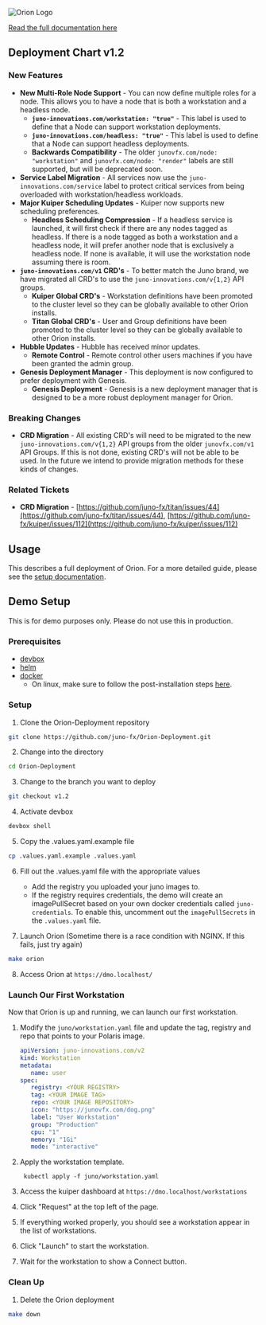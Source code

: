 
![Orion Logo](https://juno-fx.github.io/Orion-Documentation/assets/orion.png)

[Read the full documentation here](https://juno-fx.github.io/Orion-Documentation/)

## Deployment Chart v1.2

### New Features

- **New Multi-Role Node Support** - You can now define multiple roles for a node. This allows you to have a node that is both a workstation and a headless node.
  - **`juno-innovations.com/workstation: "true"`** - This label is used to define that a Node can support workstation deployments.
  - **`juno-innovations.com/headless: "true"`** - This label is used to define that a Node can support headless deployments.
  - **Backwards Compatibility** - The older `junovfx.com/node: "workstation"` and `junovfx.com/node: "render"` labels are still supported, but will be deprecated soon.
- **Service Label Migration** - All services now use the `juno-innovations.com/service` label to protect critical services from being overloaded with workstation/headless workloads.
- **Major Kuiper Scheduling Updates** - Kuiper now supports new scheduling preferences.
  - **Headless Scheduling Compression** - If a headless service is launched, it will first check if there are any nodes tagged as headless. If there is a node tagged as both a workstation and a headless node, it will prefer another node that is exclusively a headless node. If none is available, it will use the workstation node assuming there is room.
- **`juno-innovations.com/v1` CRD's** - To better match the Juno brand, we have migrated all CRD's to use the `juno-innovations.com/v{1,2}` API groups.
  - **Kuiper Global CRD's** - Workstation definitions have been promoted to the cluster level so they can be globally available to other Orion installs.
  - **Titan Global CRD's** - User and Group definitions have been promoted to the cluster level so they can be globally available to other Orion installs.
- **Hubble Updates** - Hubble has received minor updates.
  - **Remote Control** - Remote control other users machines if you have been granted the admin group.
- **Genesis Deployment Manager** - This deployment is now configured to prefer deployment with Genesis.
  - **Genesis Deployment** - Genesis is a new deployment manager that is designed to be a more robust deployment manager for Orion.

### Breaking Changes

- **CRD Migration** - All existing CRD's will need to be migrated to the new `juno-innovations.com/v{1,2}` API groups from the older `junovfx.com/v1` API Groups. If this is not done, existing CRD's will not be able to be used. In the future we intend to provide migration methods for these kinds of changes.


### Related Tickets

- **CRD Migration** - [https://github.com/juno-fx/titan/issues/44](https://github.com/juno-fx/titan/issues/44), [https://github.com/juno-fx/kuiper/issues/112](https://github.com/juno-fx/kuiper/issues/112)

## Usage

This describes a full deployment of Orion. For a more detailed guide, please see the [setup documentation](https://juno-fx.github.io/Orion-Documentation/installation/deployments/).

## Demo Setup

This is for demo purposes only. Please do not use this in production.

### Prerequisites

- [devbox](https://www.jetify.com/docs/devbox/installing_devbox/)
- [helm](https://helm.sh/docs/intro/quickstart/)
- [docker](https://github.com/docker/docker-install?tab=readme-ov-file#dockerdocker-install)
  - On linux, make sure to follow the post-installation steps [here](https://docs.docker.com/engine/install/linux-postinstall/).

### Setup

1. Clone the Orion-Deployment repository
```bash
git clone https://github.com/juno-fx/Orion-Deployment.git
```

2. Change into the directory
```bash
cd Orion-Deployment
```

3. Change to the branch you want to deploy
```bash
git checkout v1.2
```

4. Activate devbox
```bash
devbox shell
```

5. Copy the .values.yaml.example file
```bash
cp .values.yaml.example .values.yaml
```

6. Fill out the .values.yaml file with the appropriate values
    * Add the registry you uploaded your juno images to.
    * If the registry requires credentials, the demo will create an imagePullSecret based on your own docker credentials called `juno-credentials`. To enable this, uncomment out the `imagePullSecrets` in the `.values.yaml` file. 

7. Launch Orion (Sometime there is a race condition with NGINX. If this fails, just try again)
```bash
make orion
```

8. Access Orion at `https://dmo.localhost/`

### Launch Our First Workstation

Now that Orion is up and running, we can launch our first workstation.

1. Modify the `juno/workstation.yaml` file and update the tag, registry and repo that points to your Polaris image.
   ```yaml
   apiVersion: juno-innovations.com/v2
   kind: Workstation
   metadata:
      name: user
   spec:
      registry: <YOUR REGISTRY>
      tag: <YOUR IMAGE TAG>
      repo: <YOUR IMAGE REPOSITORY>
      icon: "https://junovfx.com/dog.png"
      label: "User Workstation"
      group: "Production"
      cpu: "1"
      memory: "1Gi"
      mode: "interactive"
   ```

2. Apply the workstation template.
   ```shell
    kubectl apply -f juno/workstation.yaml
   ```

3. Access the kuiper dashboard at `https://dmo.localhost/workstations`
4. Click "Request" at the top left of the page.
5. If everything worked properly, you should see a workstation appear in the list of workstations.
6. Click "Launch" to start the workstation.
7. Wait for the workstation to show a Connect button.

### Clean Up

1. Delete the Orion deployment
```bash
make down
```

